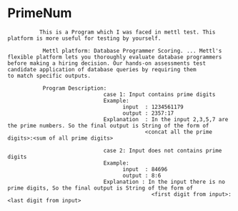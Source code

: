 # PrimeNum

              This is a Program which I was faced in mettl test. This platform is more useful for testing by yourself.

               Mettl platform: Database Programmer Scoring. ... Mettl's flexible platform lets you thoroughly evaluate database programmers                before making a hiring decision. Our hands-on assessments test candidate application of database queries by requiring them                  to match specific outputs.
               
               Program Description:
                                  case 1: Input contains prime digits
                                  Example:
                                        input  : 1234561179
                                        output : 2357:17
                                  Explanation  : In the input 2,3,5,7 are the prime numbers. So the final output is String of the form of
                                               <concat all the prime digits>:<sum of all prime digits>
                                             
                                  case 2: Input does not contains prime digits           
                                  Example:
                                        input  : 84696
                                        output : 8:6
                                  Explanation : In the input there is no prime digits, So the final output is String of the form of
                                                 <first digit from input>:<last digit from input>
                                  


       

